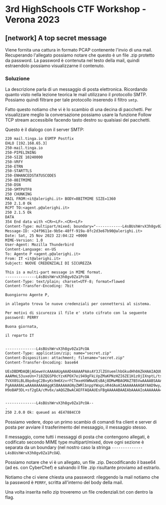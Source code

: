 # 3rd HighSchools CTF Workshop - Verona 2023

## [network] A top secret message

Viene fornita una cattura in formato PCAP contenente l'invio di una mail. Recuperando l'allegato possiamo notare che questo è un file .zip protetto da password. La password è contenuta nel testo della mail, quindi estraendolo possiamo visualizzarne il contenuto.

### Soluzione

La descrizione parla di un messaggio di posta elettronica. Ricordando quanto visto nella lezione
teorica le mail utilizzano il protocollo SMTP. Possiamo quindi filtrare per tale protocollo inserendo
il filtro `smtp`.

Fatto questo notiamo che vi è lo scambio di una decina di pacchetti. Per visualizzare meglio la conversazione possiamo usare la funzione Follow TCP stream accessibile facendo tasto destro su
qualsiasi dei pacchetti.

Questo è il dialogo con il server SMTP:

```txt
220 mail.tinga.io ESMTP Postfix
EHLO [192.168.65.3]
250-mail.tinga.io
250-PIPELINING
250-SIZE 10240000
250-VRFY
250-ETRN
250-STARTTLS
250-ENHANCEDSTATUSCODES
250-8BITMIME
250-DSN
250-SMTPUTF8
250 CHUNKING
MAIL FROM:<it@alerighi.it> BODY=8BITMIME SIZE=1360
250 2.1.0 Ok
RCPT TO:<agent.p@alerighi.it>
250 2.1.5 Ok
DATA
354 End data with <CR><LF>.<CR><LF>
Content-Type: multipart/mixed; boundary="------------L4sBUshWrvX3h8gv0Za1PcOA"
Message-ID: <24f9611e-9b5e-48ff-919a-8fc2d3e67b90@alerighi.it>
Date: Sat, 25 Nov 2023 22:04:22 +0000
MIME-Version: 1.0
User-Agent: Mozilla Thunderbird
Content-Language: en-US
To: Agente P <agent.p@alerighi.it>
From: IT <it@alerighi.it>
Subject: NUOVE CREDENZIALI DI SICUREZZA

This is a multi-part message in MIME format.
--------------L4sBUshWrvX3h8gv0Za1PcOA
Content-Type: text/plain; charset=UTF-8; format=flowed
Content-Transfer-Encoding: 7bit

Buongiorno Agente P,

in allegato trova le nuove credenziali per connettersi al sistema.

Per motivi di sicurezza il file e' stato cifrato con la seguente
password: PERRY

Buona giornata,

il reparto IT


--------------L4sBUshWrvX3h8gv0Za1PcOA
Content-Type: application/zip; name="secret.zip"
Content-Disposition: attachment; filename="secret.zip"
Content-Transfer-Encoding: base64

UEsDBDMDAQBjAGeweVcAAAAAUgAAAD4AAAAPAAsAY3JlZGVuemlhbGkudHh0AZkHAAIAQUUB
AAAMmL53uxeUn+7i8ZQGSP0cYzxKPOX7ei949gFkLVpZMaKPNzHZI6ZE1H1z0jIXnptL/ts2
7VXX0SLBL8bpdogC2BvyKs9m6XzvrFCTmxeHXWNwUEsBAj8DMwMBAGMAZ7B5VwAAAABSAAAA
PgAAAA8ALwAAAAAAAAAggKSBAAAAAGNyZWRlbnppYWxpLnR4dAoAIAAAAAAAAQAYAAD9wy/r
H9oBAP3DL+sf2gEA/cMv6x/aAQGZBwACAEFFAQAAUEsFBgAAAAABAAEAbAAAAIoAAAAAAA==


--------------L4sBUshWrvX3h8gv0Za1PcOA--
.
250 2.0.0 Ok: queued as 4E47884CC0
```

Possiamo vedere, dopo un primo scambio di comandi fra client e server di posta
per avviare il trasferimento del messaggio, il messaggio stesso.

Il messaggio, come tutti i messaggi di posta che contengono allegati, è codificato
secondo MIME type multipart/mixed, dove ogni sezione è separata da un boundary (nel
nostro caso la stringa `--------------L4sBUshWrvX3h8gv0Za1PcOA`).

Possiamo notare che vi è un allegato, un file .zip. Decodificando il
base64 (ad es. con CyberChef) e salvando il file .zip risultante proviamo ad estrarlo.

Notiamo che ci viene chiesta una password: rileggendo la mail notiamo che la password
è `PERRY`, scritta all'interno del body della mail.

Una volta inserita nello zip troveremo un file credenziali.txt con dentro la flag.
